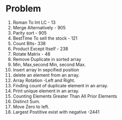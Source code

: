 # Problem
1. Roman To Int LC - 13
2. Merge Alternatively - 905
3. Parity sort - 905
4. BestTime To sell the stock - 121
5. Count BIts- 338
6. Product Except Itself - 238
7. Rotate Matrix - 48
8. Remove Duplicate in sorted array
9. Min, Max,second Min, second Max.
10. Insert array In sepcified position
11. delete an element from an array.
12. Array Rotation -Left and Right.
13. Finding count of duplicate element in an array.
14. Print unique element in an array.
15. Counting Elements Greater Than All Prior Elements
16. Distinct Sum.
17. Move Zero to left.
18. Largest Postitive exist with negative -2441